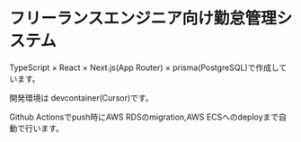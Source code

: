 # フリーランスエンジニア向け勤怠管理システム
TypeScript × React × Next.js(App Router) × prisma(PostgreSQL)で作成しています。

開発環境は devcontainer(Cursor)です。

Github Actionsでpush時にAWS RDSのmigration,AWS ECSへのdeployまで自動で行います。
